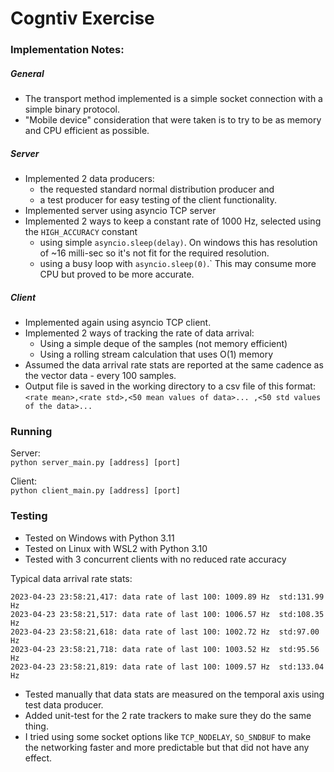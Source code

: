 # Cogntiv Exercise

### Implementation Notes:

##### General

- The transport method implemented is a simple socket connection with a simple binary protocol.
- "Mobile device" consideration that were taken is to try to be as memory and CPU efficient as possible.

##### Server

- Implemented 2 data producers:
    - the requested standard normal distribution producer and 
    - a test producer
for easy testing of the client functionality.
- Implemented server using asyncio TCP server
- Implemented 2 ways to keep a constant rate of 1000 Hz, selected using the `HIGH_ACCURACY` constant
    - using simple `asyncio.sleep(delay)`. On windows this has resolution of ~16 milli-sec so it's not 
    fit for the required resolution.
    - using a busy loop with `asyncio.sleep(0)`.` This may consume more CPU but proved to be more accurate.

##### Client

- Implemented again using asyncio TCP client.
- Implemented 2 ways of tracking the rate of data arrival:
    - Using a simple deque of the samples (not memory efficient)
    - Using a rolling stream calculation that uses O(1) memory
- Assumed the data arrival rate stats are reported at the same cadence as the vector data - every 100 samples.
- Output file is saved in the working directory to a csv file of this format:  
  `<rate mean>,<rate std>,<50 mean values of data>... ,<50 std values of the data>...`

### Running

Server:  
`python server_main.py [address] [port]`

Client:  
`python client_main.py [address] [port]`

### Testing

- Tested on Windows with Python 3.11
- Tested on Linux with WSL2 with Python 3.10
- Tested with 3 concurrent clients with no reduced rate accuracy

Typical data arrival rate stats:
```
2023-04-23 23:58:21,417: data rate of last 100: 1009.89 Hz  std:131.99 Hz
2023-04-23 23:58:21,517: data rate of last 100: 1006.57 Hz  std:108.35 Hz
2023-04-23 23:58:21,618: data rate of last 100: 1002.72 Hz  std:97.00 Hz
2023-04-23 23:58:21,718: data rate of last 100: 1003.52 Hz  std:95.56 Hz
2023-04-23 23:58:21,819: data rate of last 100: 1009.57 Hz  std:133.04 Hz
```

- Tested manually that data stats are measured on the temporal axis using test data producer.
- Added unit-test for the 2 rate trackers to make sure they do the same thing.
- I tried using some socket options like `TCP_NODELAY`, `SO_SNDBUF` to make the networking 
faster and more predictable but that did not have any effect.


